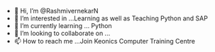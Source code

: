 - 👋 Hi, I’m @RashmivernekarN
- 👀 I’m interested in ...Learning as well as Teaching Python and SAP
- 🌱 I’m currently learning ... Python
- 💞️ I’m looking to collaborate on ...
- 📫 How to reach me ...Join Keonics Computer Training Centre

<!---
RashmivernekarN/RashmivernekarN is a ✨ special ✨ repository because its `README.md` (this file) appears on your GitHub profile.
You can click the Preview link to take a look at your changes.
--->
